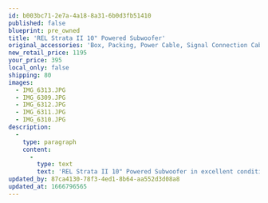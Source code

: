 ```yaml
---
id: b003bc71-2e7a-4a18-8a31-6b0d3fb51410
published: false
blueprint: pre_owned
title: 'REL Strata II 10" Powered Subwoofer'
original_accessories: 'Box, Packing, Power Cable, Signal Connection Cable'
new_retail_price: 1195
your_price: 395
local_only: false
shipping: 80
images:
  - IMG_6313.JPG
  - IMG_6309.JPG
  - IMG_6312.JPG
  - IMG_6311.JPG
  - IMG_6310.JPG
description:
  -
    type: paragraph
    content:
      -
        type: text
        text: 'REL Strata II 10" Powered Subwoofer in excellent condition with original box and packing. 10" down-firing bass driver and 60 watt class A/B amplifier. Great sounding sub for a small music system that needs some extra bass extension and good blend to the primary speakers. Sold as new for $1,195.00'
updated_by: 87ca4130-78f3-4ed1-8b64-aa552d3d08a8
updated_at: 1666796565
---
```

